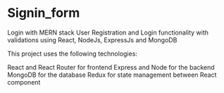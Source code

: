 # Signin_form
Login with MERN stack
User Registration and Login functionality with validations using React, NodeJs, ExpressJs and MongoDB 

This project uses the following technologies:

React and React Router for frontend
Express and Node for the backend
MongoDB for the database
Redux for state management between React component

